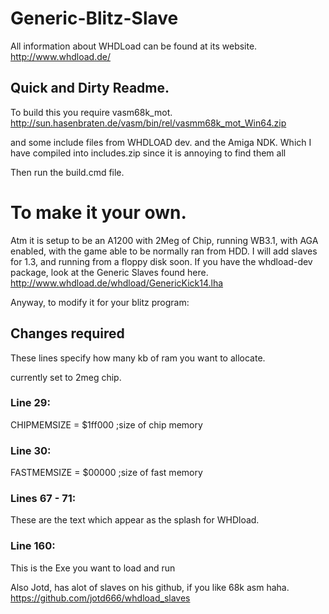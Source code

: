 # Generic-Blitz-Slave
All information about WHDLoad can be found at its website.
http://www.whdload.de/

## Quick and Dirty Readme.

To build this you require vasm68k_mot.
http://sun.hasenbraten.de/vasm/bin/rel/vasmm68k_mot_Win64.zip

and some include files from WHDLOAD dev.
and the Amiga NDK.
Which I have compiled into includes.zip since it is annoying to find them all

Then run the build.cmd file.

# To make it your own.
Atm it is setup to be an A1200 with 2Meg of Chip, running WB3.1, with AGA enabled, with the game able to be normally ran from HDD.
I will add slaves for 1.3, and running from a floppy disk soon.
If you have the whdload-dev package, look at the Generic Slaves found here.
http://www.whdload.de/whdload/GenericKick14.lha

Anyway, to modify it for your blitz program:
## Changes required
These lines specify how many kb of ram you want to allocate.

currently set to 2meg chip.

### Line 29:
CHIPMEMSIZE	= $1ff000	;size of chip memory

### Line 30:
FASTMEMSIZE	= $00000	;size of fast memory

### Lines 67 - 71:
These are the text which appear as the splash for WHDload.

### Line 160:
This is the Exe you want to load and run

Also Jotd, has alot of slaves on his github, if you like 68k asm haha.
https://github.com/jotd666/whdload_slaves
